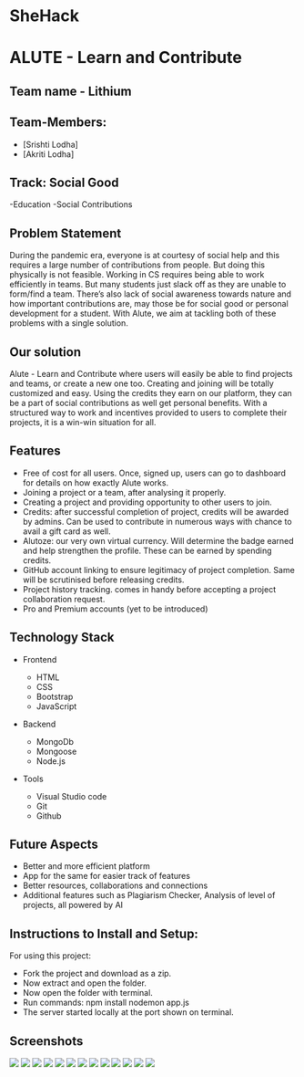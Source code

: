 # SheHack

# ALUTE - Learn and Contribute

## Team name - Lithium

## Team-Members:

- [Srishti Lodha]
- [Akriti Lodha]

## Track: Social Good

-Education
-Social Contributions

## Problem Statement

During the pandemic era, everyone is at courtesy of social help and this requires a large number of contributions from people. 
But doing this physically is not feasible. Working in CS requires being able to work efficiently in teams. But many students just slack off as they are unable to form/find a team.
There’s also lack of social awareness towards nature and how important contributions are, may those be for social good or personal development for a student.
With Alute, we aim at tackling both of these problems with a single solution.   


## Our solution

Alute - Learn and Contribute where users will easily be able to find projects and teams, or create a new one too. Creating and joining will be totally customized and easy.
Using the credits they earn on our platform, they can be a part of social contributions as well get personal benefits.
With a structured way to work and incentives provided to users to complete their projects, it is a win-win situation for all.


## Features

* Free of cost for all users. Once, signed up, users can go to dashboard for details on how exactly Alute works.
* Joining a project or a team, after analysing it properly.
* Creating a project and providing opportunity to other users to join.
* Credits: after successful completion of project, credits will be awarded by admins. Can be used to contribute in numerous ways with chance to avail a gift card as well.
* Alutoze: our very own virtual currency. Will determine the badge earned and help strengthen the profile. These can be earned by spending credits.
* GitHub account linking to ensure legitimacy of project completion. Same will be scrutinised before releasing credits.
* Project history tracking. comes in handy before accepting a project collaboration request.
* Pro and Premium accounts (yet to be introduced)


## Technology Stack

- Frontend
  - HTML
  - CSS
  - Bootstrap
  - JavaScript
  
- Backend
  - MongoDb
  - Mongoose
  - Node.js

- Tools
  - Visual Studio code
  - Git
  - Github

## Future Aspects

* Better and more efficient platform
* App for the same for easier track of features
* Better resources, collaborations and connections
* Additional features such as Plagiarism Checker, Analysis of level of projects, all powered by AI 

## Instructions to Install and Setup:
For using this project:

- Fork the project and download as a zip.
- Now extract and open the folder.
- Now open the folder with terminal.
- Run commands: npm install nodemon app.js
- The server started locally at the port shown on terminal.

## Screenshots

![](https://github.com/Akriti2701/SheHack/blob/main/Screenshots/f1.PNG)
![](https://github.com/Akriti2701/SheHack/blob/main/Screenshots/f2.PNG)
![](https://github.com/Akriti2701/SheHack/blob/main/Screenshots/f3.PNG)
![](https://github.com/Akriti2701/SheHack/blob/main/Screenshots/f4.PNG)
![](https://github.com/Akriti2701/SheHack/blob/main/Screenshots/f5.PNG)
![](https://github.com/Akriti2701/SheHack/blob/main/Screenshots/f6.PNG)
![](https://github.com/Akriti2701/SheHack/blob/main/Screenshots/f7.PNG)
![](https://github.com/Akriti2701/SheHack/blob/main/Screenshots/f8.PNG)
![](https://github.com/Akriti2701/SheHack/blob/main/Screenshots/f9.PNG)
![](https://github.com/Akriti2701/SheHack/blob/main/Screenshots/f10.PNG)
![](https://github.com/Akriti2701/SheHack/blob/main/Screenshots/f11.PNG)
![](https://github.com/Akriti2701/SheHack/blob/main/Screenshots/f12.PNG)
![](https://github.com/Akriti2701/SheHack/blob/main/Screenshots/f13.PNG)
